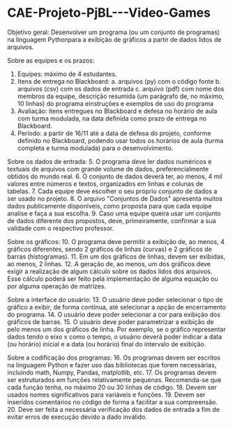 # CAE-Projeto-PjBL---Video-Games

Objetivo geral:
Desenvolver um programa (ou um conjunto de programas) na linguagem Pythonpara a exibição de gráficos a partir de dados lidos de arquivos.

Sobre as equipes e os prazos:
  1. Equipes: máximo de 4 estudantes.
  2. Itens de entrega no Blackboard:
    a. arquivos (py) com o código fonte
    b. arquivos (csv) com os dados de entrada
    c. arquivo (pdf) com nome dos membros da equipe, descrição resumida (um parágrafo de, no máximo, 10 linhas) do programa einstruções e exemplos de uso do programa
  3. Avaliação: itens entregues no Blackboard e defesa no horário de aula com turma modulada, na data definida como prazo de entrega no Blackboard.
  4. Período: a partir de 16/11 até a data de defesa do projeto, conforme definido no Blackboard, podendo usar todos os horários de aula (turma completa e turma modulada) para o desenvolvimento.

Sobre os dados de entrada:
  5. O programa deve ler dados numéricos e textuais de arquivos com grande volume de dados, preferencialmente obtidos do mundo real.
  6. O conjunto de dados deverá ter, ao menos, 4 mil valores entre números e textos, organizados em linhas e colunas de tabelas.
  7. Cada equipe deve escolher o seu próprio conjunto de dados a ser usado no projeto.
  8. O arquivo "Conjuntos de Dados" apresenta muitos dados publicamente disponíveis, como proposta para que cada equipe analise e faça a sua escolha.
  9. Caso uma equipe queira usar um conjunto de dados diferente dos propostos, deve, primeiramente, confirmar a sua validade com o respectivo professor.

Sobre os gráficos:
  10. O programa deve permitir a exibição de, ao menos, 4 gráficos diferentes, sendo 2 gráficos de linhas (curvas) e 2 gráficos de barras (histogramas).
  11. Em um dos gráficos de linhas, devem ser exibidas, ao menos, 2 linhas.
  12. A geração de, ao menos, um dos gráficos deve exigir a realização de algum cálculo sobre os dados lidos dos arquivos. Esse cálculo poderá ser feito pela implementação de alguma equação ou por alguma operação de matrizes.
  
Sobre a interface do usuário:
  13. O usuário deve poder selecionar o tipo de gráfico a exibir, de forma contínua, até selecionar a opção de encerramento do programa.
  14. O usuário deve poder selecionar a cor para exibição dos gráficos de barras.
  15. O usuário deve poder parametrizar a exibição de pelo menos um dos gráficos de linha. Por exemplo, se o gráfico representar dados tendo o eixo x como o tempo, o usuário deverá poder indicar a data (ou horário) inicial e a data (ou horário) final do intervalo de exibição.

Sobre a codificação dos programas:
  16. Os programas devem ser escritos na linguagem Python e fazer uso das bibliotecas que forem necessárias, incluindo math, Numpy, Pandas, matplotlib, etc.
  17. Os programas devem ser estruturados em funções relativamente pequenas. Recomenda-se que cada função tenha, no máximo 20 ou 30 linhas de código.
  18. Devem ser usados nomes significativos para variáveis e funções.
  19. Devem ser inseridos comentários no código de forma a facilitar a sua compreensão.
  20. Deve ser feita a necessária verificação dos dados de entrada a fim de evitar erros de execução devido a dado inválido.
